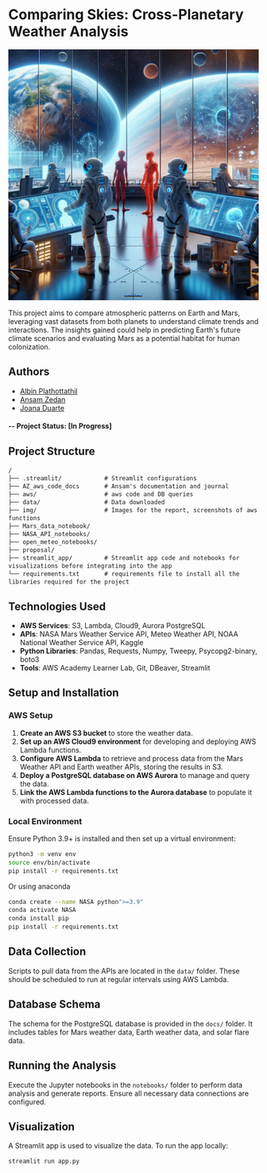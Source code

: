 # Comparing Skies: Cross-Planetary Weather Analysis

![alternative text](img/human_martian.png)

This project aims to compare atmospheric patterns on Earth and Mars, leveraging vast datasets from both planets to understand climate trends and interactions. The insights gained could help in predicting Earth's future climate scenarios and evaluating Mars as a potential habitat for human colonization.

## Authors
 - [Albin Plathottathil](https://github.com/albinpla)
 - [Ansam Zedan](https://github.com/ansamz)
 - [Joana Duarte](https://github.com/JDFDuarte)


#### -- Project Status: [In Progress]

## Project Structure

```plaintext
/
├── .streamlit/            # Streamlit configurations
├── AZ_aws_code_docs       # Ansam's documentation and journal
├── aws/                   # aws code and DB queries
├── data/                  # Data downloaded
├── img/                   # Images for the report, screenshots of aws functions
├── Mars_data_notebook/                   
├── NASA_API_notebooks/                   
├── open_meteo_notebooks/
├── proposal/       
├── streamlit_app/         # Streamlit app code and notebooks for visualizations before integrating into the app
└── requirements.txt       # requirements file to install all the libraries required for the project
```

## Technologies Used
- **AWS Services**: S3, Lambda, Cloud9, Aurora PostgreSQL
- **APIs**: NASA Mars Weather Service API, Meteo Weather API, NOAA National Weather Service API, Kaggle
- **Python Libraries**: Pandas, Requests, Numpy, Tweepy, Psycopg2-binary, boto3
- **Tools**: AWS Academy Learner Lab, Git, DBeaver, Streamlit

## Setup and Installation

### AWS Setup
1. **Create an AWS S3 bucket** to store the weather data.
2. **Set up an AWS Cloud9 environment** for developing and deploying AWS Lambda functions.
3. **Configure AWS Lambda** to retrieve and process data from the Mars Weather API and Earth weather APIs, storing the results in S3.
4. **Deploy a PostgreSQL database on AWS Aurora** to manage and query the data.
5. **Link the AWS Lambda functions to the Aurora database** to populate it with processed data.

### Local Environment
Ensure Python 3.9+ is installed and then set up a virtual environment:
```bash
python3 -m venv env
source env/bin/activate
pip install -r requirements.txt
```

Or using anaconda
```bash
conda create --name NASA python">=3.9"
conda activate NASA
conda install pip
pip install -r requirements.txt
```

## Data Collection
Scripts to pull data from the APIs are located in the `data/` folder. These should be scheduled to run at regular intervals using AWS Lambda.

## Database Schema
The schema for the PostgreSQL database is provided in the `docs/` folder. It includes tables for Mars weather data, Earth weather data, and solar flare data.

## Running the Analysis
Execute the Jupyter notebooks in the `notebooks/` folder to perform data analysis and generate reports. Ensure all necessary data connections are configured.

## Visualization
A Streamlit app is used to visualize the data. To run the app locally:
```bash
streamlit run app.py
```
